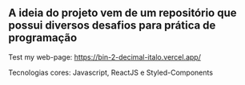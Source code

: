## A ideia do projeto vem de um repositório que possui diversos desafios para prática de programação

Test my web-page: https://bin-2-decimal-italo.vercel.app/

Tecnologias cores: Javascript, ReactJS e Styled-Components

